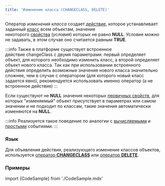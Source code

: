```yaml
---
title: 'Изменение класса (CHANGECLASS, DELETE)'
---
```


Оператор *изменения класса* создает [действие](Actions.md), которое устанавливает заданный [класс](Classes.md) всем объектам, значение некоторого [свойства](Properties.md) (*условия*) которых не равно **NULL**. Условие можно не задавать, в этом случае оно считается равным **TRUE**.  


:::info
Также в платформе существует встроенное действие changeClass с двумя параметрами: первый определяет объект, для которого необходимо изменить класс, а второй определяет объект нового класса. Так как при использовании встроенного действия определить возможные значения нового класса значительно сложнее, чем в случае с оператором (для которого новый класс задается явно), рекомендуется использовать именно оператор (а не встроенное действие)
:::

Если существуют не **NULL** значения некоторых [первичных свойств](Data_properties_DATA_.md), для которых "изменяемый" объект присутствует в параметрах или самом значении и не подходит по классам, такие значения автоматически изменяются на **NULL**.


:::info
Реализуется такое поведение по аналогии с [вычисляемыми](Calculated_events.md) и [простыми](Simple_event.md) событиями.
:::

### Язык

Для объявления действия, реализующего изменение классов объектов, используется [оператор **CHANGECLASS**](CHANGECLASS_operator.md) или [оператор **DELETE**](DELETE_operator.md).

### Примеры

import {CodeSample} from './CodeSample.mdx'

<CodeSample url="https://ru-documentation.lsfusion.org/sample?file=ActionSample&block=delete"/>


<CodeSample url="https://ru-documentation.lsfusion.org/sample?file=ActionSample&block=changeclass"/>
